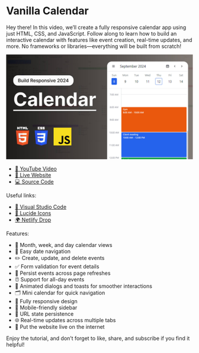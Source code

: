 # Vanilla Calendar

Hey there! In this video, we’ll create a fully responsive calendar app using just HTML, CSS, and JavaScript. Follow along to learn how to build an interactive calendar with features like event creation, real-time updates, and more. No frameworks or libraries—everything will be built from scratch!

[![Vanilla Calendar Thumbnail](https://github.com/webdevsaga/vanilla-calendar/blob/main/thumbnail.jpg)](https://www.youtube.com/watch?v=PXOsddcWL4g)

- [🍿 YouTube Video](https://youtube.com/watch?v=xJI_ZNu2cgw)
- [🚀 Live Website](https://vanilla-calendar.webdevsaga.com/)
- [💻 Source Code](https://github.com/webdevsaga/vanilla-calendar)

Useful links:

- [📝 Visual Studio Code](https://code.visualstudio.com/)
- [🎨 Lucide Icons](https://lucide.dev/icons)
- [🌍 Netlify Drop](https://app.netlify.com/drop)

Features:

- 📆 Month, week, and day calendar views
- 🔄 Easy date navigation
- ✏️ Create, update, and delete events
- ✅ Form validation for event details
- 💾 Persist events across page refreshes
- ⏰ Support for all-day events
- 💬 Animated dialogs and toasts for smoother interactions
- 🗂️ Mini calendar for quick navigation
- 📱 Fully responsive design
- 📑 Mobile-friendly sidebar
- 🔗 URL state persistence
- 🌐 Real-time updates across multiple tabs
- 🚀 Put the website live on the internet

Enjoy the tutorial, and don’t forget to like, share, and subscribe if you find it helpful!
